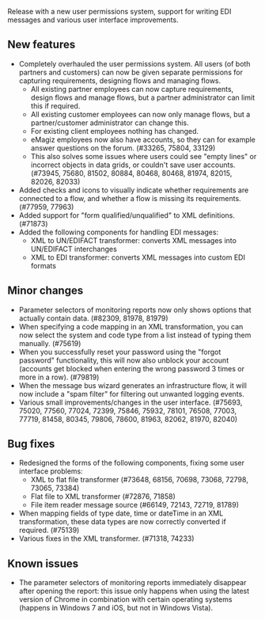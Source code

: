 Release with a new user permissions system, support for writing EDI messages and various user interface improvements.
## New features
- Completely overhauled the user permissions system. All users (of both partners and customers) can now be given separate permissions for capturing requirements, designing flows and managing flows.
  - All existing partner employees can now capture requirements, design flows and manage flows, but a partner administrator can limit this if required.
  - All existing customer employees can now only manage flows, but a partner/customer administrator can change this.
  - For existing client employees nothing has changed.
  - eMagiz employees now also have accounts, so they can for example answer questions on the forum. (#33265, 75804, 33129)
  - This also solves some issues where users could see "empty lines" or incorrect objects in data grids, or couldn't save user accounts. (#73945, 75680, 81502, 80884, 80468, 80468, 81974, 82015, 82026, 82033)
- Added checks and icons to visually indicate whether requirements are connected to a flow, and whether a flow is missing its requirements. (#77959, 77963)
- Added support for "form qualified/unqualified" to XML definitions. (#71873)
- Added the following components for handling EDI messages:
  - XML to UN/EDIFACT transformer: converts XML messages into UN/EDIFACT interchanges
  - XML to EDI transformer: converts XML messages into custom EDI formats
## Minor changes
- Parameter selectors of monitoring reports now only shows options that actually contain data. (#82309, 81978, 81979)
- When specifying a code mapping in an XML transformation, you can now select the system and code type from a list instead of typing them manually. (#75619)
- When you successfully reset your password using the "forgot password" functionality, this will now also unblock your account (accounts get blocked when entering the wrong password 3 times or more in a row). (#79819)
- When the message bus wizard generates an infrastructure flow, it will now include a "spam filter" for filtering out unwanted logging events.
- Various small improvements/changes in the user interface. (#75693, 75020, 77560, 77024, 72399, 75846, 75932, 78101, 76508, 77003, 77719, 81458, 80345, 79806, 78600, 81963, 82062, 81970, 82040)
## Bug fixes
- Redesigned the forms of the following components, fixing some user interface problems:
  - XML to flat file transformer (#73648, 68156, 70698, 73068, 72798, 73065, 73384)
  - Flat file to XML transformer (#72876, 71858)
  - File item reader message source (#66149, 72143, 72719, 81789)
- When mapping fields of type date, time or dateTime in an XML transformation, these data types are now correctly converted if required. (#75139)
- Various fixes in the XML transformer. (#71318, 74233)
## Known issues
- The parameter selectors of monitoring reports immediately disappear after opening the report: this issue only happens when using the latest version of Chrome in combination with certain operating systems (happens in Windows 7 and iOS, but not in Windows Vista).
